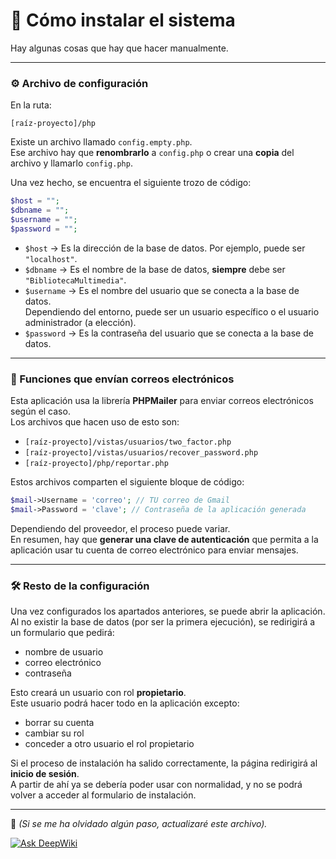 # 🧩 Cómo instalar el sistema

Hay algunas cosas que hay que hacer manualmente.

---

### ⚙️ Archivo de configuración

En la ruta:

```
[raíz-proyecto]/php
```

Existe un archivo llamado `config.empty.php`.  
Ese archivo hay que **renombrarlo** a `config.php` o crear una **copia** del archivo y llamarlo `config.php`.

Una vez hecho, se encuentra el siguiente trozo de código:

```php
$host = "";
$dbname = "";
$username = "";
$password = "";
```

- `$host` → Es la dirección de la base de datos. Por ejemplo, puede ser `"localhost"`.  
- `$dbname` → Es el nombre de la base de datos, **siempre** debe ser `"BibliotecaMultimedia"`.  
- `$username` → Es el nombre del usuario que se conecta a la base de datos.  
  Dependiendo del entorno, puede ser un usuario específico o el usuario administrador (a elección).  
- `$password` → Es la contraseña del usuario que se conecta a la base de datos.

---

### 📧 Funciones que envían correos electrónicos

Esta aplicación usa la librería **PHPMailer** para enviar correos electrónicos según el caso.  
Los archivos que hacen uso de esto son:

- `[raíz-proyecto]/vistas/usuarios/two_factor.php`  
- `[raíz-proyecto]/vistas/usuarios/recover_password.php`  
- `[raíz-proyecto]/php/reportar.php`

Estos archivos comparten el siguiente bloque de código:

```php
$mail->Username = 'correo'; // TU correo de Gmail
$mail->Password = 'clave'; // Contraseña de la aplicación generada
```

Dependiendo del proveedor, el proceso puede variar.  
En resumen, hay que **generar una clave de autenticación** que permita a la aplicación usar tu cuenta de correo electrónico para enviar mensajes.

---

### 🛠️ Resto de la configuración

Una vez configurados los apartados anteriores, se puede abrir la aplicación.  
Al no existir la base de datos (por ser la primera ejecución), se redirigirá a un formulario que pedirá:

- nombre de usuario  
- correo electrónico  
- contraseña  

Esto creará un usuario con rol **propietario**.  
Este usuario podrá hacer todo en la aplicación excepto:

- borrar su cuenta  
- cambiar su rol  
- conceder a otro usuario el rol propietario  

Si el proceso de instalación ha salido correctamente, la página redirigirá al **inicio de sesión**.  
A partir de ahí ya se debería poder usar con normalidad, y no se podrá volver a acceder al formulario de instalación.

---

📝 *(Si se me ha olvidado algún paso, actualizaré este archivo).*


[![Ask DeepWiki](https://deepwiki.com/badge.svg)](https://deepwiki.com/alockgoy/proyecto_final_2daw)
